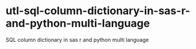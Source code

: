 # utl-sql-column-dictionary-in-sas-r-and-python-multi-language
SQL column dictionary in sas r and python multi language 
